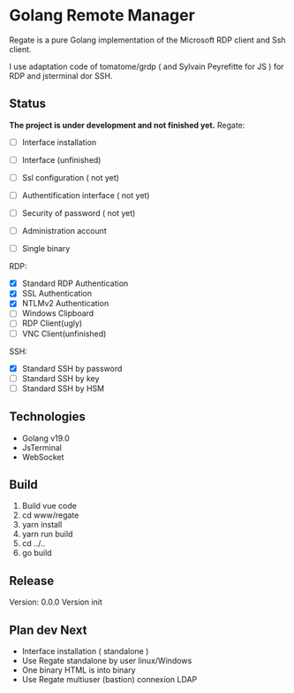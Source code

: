 # Golang Remote Manager

Regate is a pure Golang implementation of the Microsoft RDP client and Ssh client.

I use adaptation code of tomatome/grdp ( and Sylvain Peyrefitte for JS ) for RDP and jsterminal dor SSH.


## Status

**The project is under development and not finished yet.**
Regate:
* [ ] Interface installation
* [ ] Interface (unfinished)
* [ ] Ssl configuration ( not yet)
* [ ] Authentification interface ( not yet)
* [ ] Security of password ( not yet)
* [ ] Administration account
* [ ] Single binary


RDP:
* [x] Standard RDP Authentication
* [x] SSL Authentication
* [x] NTLMv2 Authentication
* [ ] Windows Clipboard
* [ ] RDP Client(ugly)
* [ ] VNC Client(unfinished)

SSH:
* [x] Standard SSH by password
* [ ] Standard SSH by key
* [ ] Standard SSH by HSM

## Technologies

* Golang v19.0
* JsTerminal
* WebSocket

## Build
1. Build vue code
2. cd www/regate
3. yarn install
4. yarn run build
5. cd ../..
6. go build

## Release
Version: 0.0.0
Version init


## Plan dev Next
* Interface installation ( standalone )
* Use Regate standalone by user linux/Windows
* One binary HTML is into binary
* Use Regate multiuser (bastion) connexion LDAP

